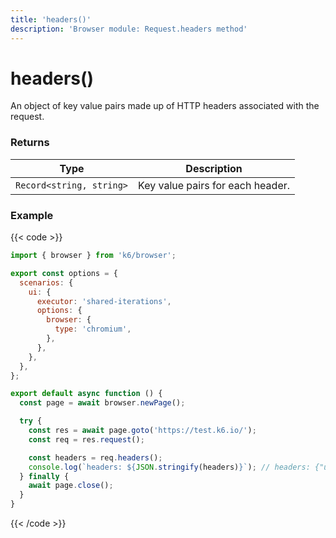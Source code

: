 ```yaml
---
title: 'headers()'
description: 'Browser module: Request.headers method'
---
```


# headers()

An object of key value pairs made up of HTTP headers associated with the request.

### Returns

| Type                     | Description                      |
| ------------------------ | -------------------------------- |
| `Record<string, string>` | Key value pairs for each header. |

### Example

{{< code >}}

```javascript
import { browser } from 'k6/browser';

export const options = {
  scenarios: {
    ui: {
      executor: 'shared-iterations',
      options: {
        browser: {
          type: 'chromium',
        },
      },
    },
  },
};

export default async function () {
  const page = await browser.newPage();

  try {
    const res = await page.goto('https://test.k6.io/');
    const req = res.request();

    const headers = req.headers();
    console.log(`headers: ${JSON.stringify(headers)}`); // headers: {"user-agent":"Mozilla/5.0...}
  } finally {
    await page.close();
  }
}
```

{{< /code >}}
